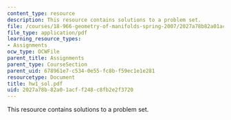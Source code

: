 ```yaml
---
content_type: resource
description: This resource contains solutions to a problem set.
file: /courses/18-966-geometry-of-manifolds-spring-2007/2027a78b82a01acff248c8fb2e2f3720_hw1_sol.pdf
file_type: application/pdf
learning_resource_types:
- Assignments
ocw_type: OCWFile
parent_title: Assignments
parent_type: CourseSection
parent_uid: 678961e7-c534-0e55-fc8b-f59ec1e1e281
resourcetype: Document
title: hw1_sol.pdf
uid: 2027a78b-82a0-1acf-f248-c8fb2e2f3720
---
```

This resource contains solutions to a problem set.

